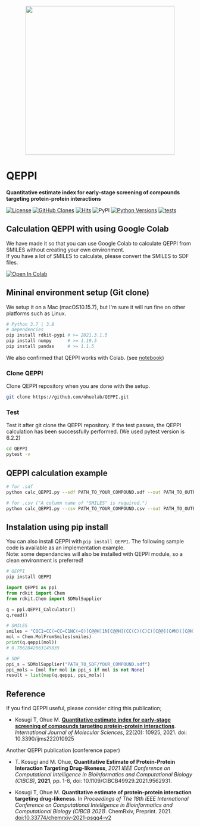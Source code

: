 <p align="center">
  <img src="https://user-images.githubusercontent.com/7370243/135420088-f616adc8-1e92-4d9b-8b53-0b863497244d.png"  width="400px">
</p>

# QEPPI
**Quantitative estimate index for early-stage screening of compounds targeting protein-protein interactions**

[![License](https://img.shields.io/badge/license-MIT-green?style=flat-square)](LICENSE)
[![GitHub Clones](https://img.shields.io/badge/dynamic/json?style=flat-square?color=success&label=Clones_in_14days&query=count&url=https://github.com/ohuelab/QEPPI/blob/main/clone.json?raw=True&logo=github)](https://github.com/ohuelab/QEPPI/)
[![Hits](https://hits.seeyoufarm.com/api/count/incr/badge.svg?url=https%3A%2F%2Fgithub.com%2Fohuelab%2FQEPPI&count_bg=%238EC9EE&title_bg=%23555555&icon=&icon_color=%23E7E7E7&title=Hits&edge_flat=true)](https://hits.seeyoufarm.com/)
![PyPI](https://img.shields.io/pypi/v/QEPPI?style=flat-square)
[![Python Versions](https://img.shields.io/pypi/pyversions/QEPPI.svg)](https://pypi.org/project/QEPPI/)
[![tests](https://github.com/ohuelab/QEPPI/actions/workflows/tests.yml/badge.svg)](https://github.com/ohuelab/QEPPI)

## Calculation QEPPI with using Google Colab
We have made it so that you can use Google Colab to calculate QEPPI from SMILES without creating your own environment.   
If you have a lot of SMILES to calculate, please convert the SMILES to SDF files.  

[![Open In Colab](https://colab.research.google.com/assets/colab-badge.svg)](http://colab.research.google.com/github/ohuelab/QEPPI/blob/main/notebook/QEPPI.ipynb)

## Mininal environment setup (Git clone)
We setup it on a Mac (macOS10.15.7), but I'm sure it will run fine on other platforms such as Linux.  

```bash
# Python 3.7 | 3.8
# dependencies
pip install rdkit-pypi # >= 2021.3.1.5
pip install numpy      # >= 1.19.5
pip install pandas     # >= 1.1.5
```

We also confirmed that QEPPI works with Colab. (see [notebook](https://github.com/ohuelab/QEPPI/blob/main/notebook/QEPPI.ipynb))

### Clone QEPPI
Clone QEPPI repository when you are done with the setup.

```bash
git clone https://github.com/ohuelab/QEPPI.git
```

### Test
Test it after git clone the QEPPI repository. If the test passes, the QEPPI calculation has been successfully performed. (We used pytest version is 6.2.2)  
```bash
cd QEPPI
pytest -v
```

## QEPPI calculation example
```bash
# for .sdf
python calc_QEPPI.py --sdf PATH_TO_YOUR_COMPOUND.sdf --out PATH_TO_OUTPUT.csv
```
```bash
# for .csv ("A column name of "SMILES" is required.")
python calc_QEPPI.py --csv PATH_TO_YOUR_COMPOUND.csv --out PATH_TO_OUTPUT.csv
```

## Instalation using pip install
You can also install QEPPI with ```pip install QEPPI```. The following sample code is available as an implementation example.  
Note: some dependancies will also be installed with QEPPI module, so a clean environment is preferred!
```bash
# QEPPI
pip install QEPPI
```

```python
import QEPPI as ppi
from rdkit import Chem
from rdkit.Chem import SDMolSupplier

q = ppi.QEPPI_Calculator()
q.read()

# SMILES
smiles = "COC1=CC(=CC=C1NC(=O)[C@@H]1N[C@@H](CC(C)(C)C)[C@@](C#N)([C@H]1C1=CC=CC(Cl)=C1F)C1=CC=C(Cl)C=C1F)C(O)=O"
mol = Chem.MolFromSmiles(smiles)
print(q.qeppi(mol))
# 0.7862842663145835

# SDF
ppi_s = SDMolSupplier("PATH_TO_SDF/YOUR_COMPOUND.sdf")
ppi_mols = [mol for mol in ppi_s if mol is not None]
result = list(map(q.qeppi, ppi_mols))
```

## Reference
If you find QEPPI useful, please consider citing this publication;
- Kosugi T, Ohue M. [**Quantitative estimate index for early-stage screening of compounds targeting protein-protein interactions**](https://www.mdpi.com/1422-0067/22/20/10925). _International Journal of Molecular Sciences_, 22(20): 10925, 2021. doi: 10.3390/ijms222010925 

Another QEPPI publication (conference paper)

- T. Kosugi and M. Ohue, **Quantitative Estimate of Protein-Protein Interaction Targeting Drug-likeness**, _2021 IEEE Conference on Computational Intelligence in Bioinformatics and Computational Biology (CIBCB)_, **2021**, pp. 1-8, doi: 10.1109/CIBCB49929.2021.9562931.

- Kosugi T, Ohue M. **Quantitative estimate of protein-protein interaction targeting drug-likeness**. In _Proceedings of The 18th IEEE International Conference on Computational Intelligence in Bioinformatics and Computational Biology (CIBCB 2021)_.
ChemRxiv, Preprint. 2021. [doi:10.33774/chemrxiv-2021-psqq4-v2](https://doi.org/10.33774/chemrxiv-2021-psqq4-v2)
